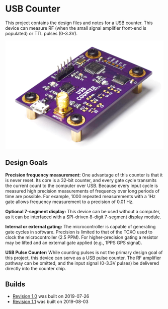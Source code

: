 # USB Counter

This project contains the design files and notes for a USB counter. This device can measure RF (when the small signal amplifier front-end is populated) or TTL pulses (0-3.3V).

![](/builds/1.1/photos/curved2.jpg)

## Design Goals

**Precision frequency measurement:** One advantage of this counter is that it is never reset. Its core is a 32-bit counter, and every gate cycle transmits the current count to the computer over USB. Because every input cycle is measured high precision measurements of frequency over long periods of time are possible. For example, 1000 repeated measurements with a 1Hz gate allows frequency measurement to a precision of 0.01 Hz.

**Optional 7-segment display:** This device can be used without a computer, as it can be interfaced with a SPI-driven 8-digit 7-segment display module.

**Internal or external gating:** The microcontroller is capable of generating gate cycles in software. Precision is limited to that of the TCXO used to clock the microcontroller (2.5 PPM). For higher-precision gating a resistor may be lifted and an external gate applied (e.g., 1PPS GPS signal).

**USB Pulse Counter:** While counting pulses is not the primary design goal of this project, this device can serve as a USB pulse counter. The RF amplifier pathway can be omitted, and the input signal (0-3.3V pulses) be delivered directly into the counter chip.

## Builds

* [Revision 1.0](/builds/1.0) was built on 2019-07-26
* [Revision 1.1](/builds/1.1) was built on 2019-08-03
